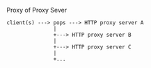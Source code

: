Proxy of Proxy Sever

    client(s) ---> pops ---> HTTP proxy server A
                   |
                   +---> HTTP proxy server B
                   |
                   +---> HTTP proxy server C
                   |
                   +...

